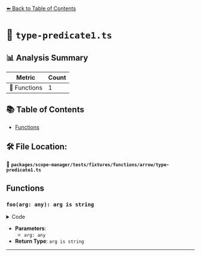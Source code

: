 [⬅️ Back to Table of Contents](../../../../../../index.md)

# 📄 `type-predicate1.ts`

## 📊 Analysis Summary

| Metric | Count |
|--------|-------|
| 🔧 Functions | 1 |

## 📚 Table of Contents

- [Functions](#functions)

## 🛠️ File Location:
📂 **`packages/scope-manager/tests/fixtures/functions/arrow/type-predicate1.ts`**

## Functions

### `foo(arg: any): arg is string`

<details><summary>Code</summary>

```ts
(arg: any): arg is string => {
  return typeof arg === 'string';
}
```
</details>

- **Parameters**:
  - `arg: any`
- **Return Type**: `arg is string`

---